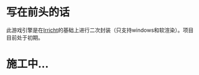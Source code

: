 # 写在前头的话
此游戏引擎是在[Irricht](http://irrlicht.sourceforge.net/)的基础上进行二次封装（只支持windows和软渲染）。项目目前处于初期。
# 施工中...
